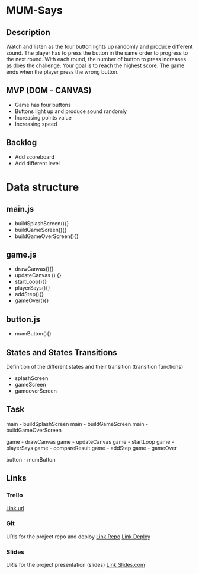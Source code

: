 # MUM-Says

## Description
Watch and listen as the four button lights up randomly and produce different sound. The player has to press the button in the same order to progress to the next round. With each round, the number of button to press increases as does the challenge. Your goal is to reach the highest score. The game ends when the player press the wrong button. 

## MVP (DOM - CANVAS)

- Game has four buttons
- Buttons light up and produce sound randomly
- Increasing points value
- Increasing speed 

## Backlog

- Add scoreboard
- Add different level


# Data structure

## main.js
- buildSplashScreen(){}
- buildGameScreen(){}
- buildGameOverScreen(){}

## game.js
- drawCanvas(){}
- updateCanvas () {}
- startLoop(){}
- playerSays(){}
- addStep(){}
- gameOver(){}

## button.js
- mumButton(){}

## States and States Transitions
Definition of the different states and their transition (transition functions)

- splashScreen
- gameScreen
- gameoverScreen

## Task
main    - buildSplashScreen
main    - buildGameScreen
main    - buildGameOverScreen

game    - drawCanvas
game    - updateCanvas
game    - startLoop
game    - playerSays
game    - compareResult
game    - addStep
game    - gameOver

button  - mumButton

## Links


### Trello
[Link url](https://trello.com/b/xgaVDvtA/mum-says)


### Git
URls for the project repo and deploy
[Link Repo](https://github.com/aservetjouve/Mum-Says)
[Link Deploy](http://github.com)


### Slides
URls for the project presentation (slides)
[Link Slides.com](http://slides.com)